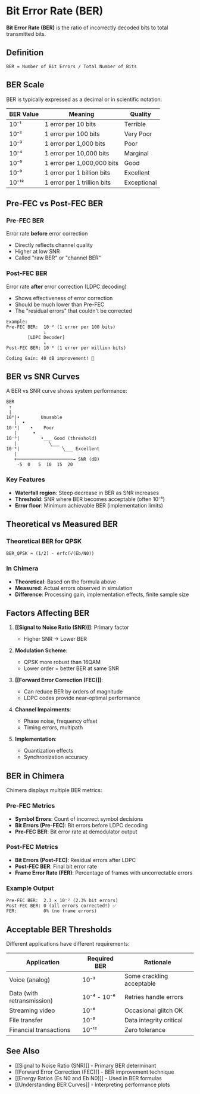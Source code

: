 # Bit Error Rate (BER)

**Bit Error Rate (BER)** is the ratio of incorrectly decoded bits to total transmitted bits.

## Definition

```
BER = Number of Bit Errors / Total Number of Bits
```

## BER Scale

BER is typically expressed as a decimal or in scientific notation:

| BER Value | Meaning | Quality |
|-----------|---------|---------|
| 10⁻¹ | 1 error per 10 bits | Terrible |
| 10⁻² | 1 error per 100 bits | Very Poor |
| 10⁻³ | 1 error per 1,000 bits | Poor |
| 10⁻⁴ | 1 error per 10,000 bits | Marginal |
| 10⁻⁶ | 1 error per 1,000,000 bits | Good |
| 10⁻⁹ | 1 error per 1 billion bits | Excellent |
| 10⁻¹² | 1 error per 1 trillion bits | Exceptional |

## Pre-FEC vs Post-FEC BER

### Pre-FEC BER
Error rate **before** error correction
- Directly reflects channel quality
- Higher at low SNR
- Called "raw BER" or "channel BER"

### Post-FEC BER
Error rate **after** error correction (LDPC decoding)
- Shows effectiveness of error correction
- Should be much lower than Pre-FEC
- The "residual errors" that couldn't be corrected

```
Example:
Pre-FEC BER:  10⁻² (1 error per 100 bits)
              ↓
        [LDPC Decoder]
              ↓
Post-FEC BER: 10⁻⁶ (1 error per million bits)

Coding Gain: 40 dB improvement! 🎉
```

## BER vs SNR Curves

A BER vs SNR curve shows system performance:

```
BER
 ↑
 |         
10⁰|•        Unusable
   |  •      
10⁻³|    •    Poor
   |      •
10⁻⁶|        •___ Good (threshold)
   |            ╲___
10⁻⁹|                ╲___ Excellent
   |
   +─────────────────────→ SNR (dB)
    -5  0   5  10  15  20
```

### Key Features
- **Waterfall region**: Steep decrease in BER as SNR increases
- **Threshold**: SNR where BER becomes acceptable (often 10⁻⁶)
- **Error floor**: Minimum achievable BER (implementation limits)

## Theoretical vs Measured BER

### Theoretical BER for QPSK
```
BER_QPSK ≈ (1/2) · erfc(√(Eb/N0))
```

### In Chimera
- **Theoretical**: Based on the formula above
- **Measured**: Actual errors observed in simulation
- **Difference**: Processing gain, implementation effects, finite sample size

## Factors Affecting BER

1. **[[Signal to Noise Ratio (SNR)]]**: Primary factor
   - Higher SNR → Lower BER
   
2. **Modulation Scheme**: 
   - QPSK more robust than 16QAM
   - Lower order = better BER at same SNR

3. **[[Forward Error Correction (FEC)]]**:
   - Can reduce BER by orders of magnitude
   - LDPC codes provide near-optimal performance

4. **Channel Impairments**:
   - Phase noise, frequency offset
   - Timing errors, multipath

5. **Implementation**:
   - Quantization effects
   - Synchronization accuracy

## BER in Chimera

Chimera displays multiple BER metrics:

### Pre-FEC Metrics
- **Symbol Errors**: Count of incorrect symbol decisions
- **Bit Errors (Pre-FEC)**: Bit errors before LDPC decoding
- **Pre-FEC BER**: Bit error rate at demodulator output

### Post-FEC Metrics
- **Bit Errors (Post-FEC)**: Residual errors after LDPC
- **Post-FEC BER**: Final bit error rate
- **Frame Error Rate (FER)**: Percentage of frames with uncorrectable errors

### Example Output
```
Pre-FEC BER:  2.3 × 10⁻² (2.3% bit errors)
Post-FEC BER: 0 (all errors corrected!) ✅
FER:          0% (no frame errors)
```

## Acceptable BER Thresholds

Different applications have different requirements:

| Application | Required BER | Rationale |
|-------------|--------------|-----------|
| Voice (analog) | 10⁻³ | Some crackling acceptable |
| Data (with retransmission) | 10⁻⁴ - 10⁻⁶ | Retries handle errors |
| Streaming video | 10⁻⁶ | Occasional glitch OK |
| File transfer | 10⁻⁹ | Data integrity critical |
| Financial transactions | 10⁻¹² | Zero tolerance |

## See Also

- [[Signal to Noise Ratio (SNR)]] - Primary BER determinant
- [[Forward Error Correction (FEC)]] - BER improvement technique
- [[Energy Ratios (Es N0 and Eb N0)]] - Used in BER formulas
- [[Understanding BER Curves]] - Interpreting performance plots
